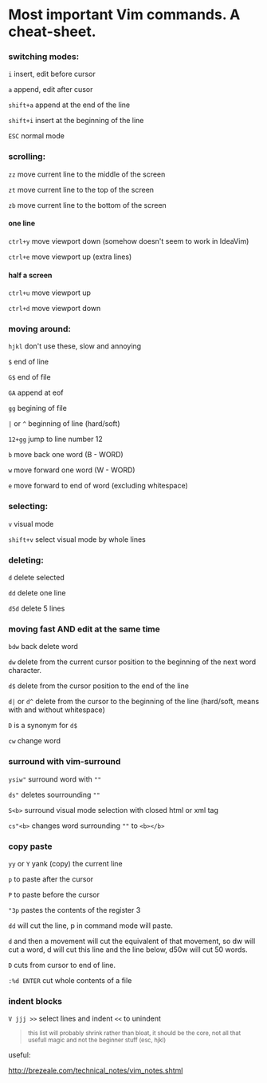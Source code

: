 # Most important Vim commands. A cheat-sheet.

### switching modes:
`i` insert, edit before cursor

`a` append, edit after cusor

`shift+a` append at the end of the line

`shift+i` insert at the beginning of the line

`ESC` normal mode

### scrolling:
`zz` move current line to the middle of the screen

`zt` move current line to the top of the screen

`zb` move current line to the bottom of the screen

#### one line
`ctrl+y` move viewport down (somehow doesn't seem to work in IdeaVim)

`ctrl+e` move viewport up (extra lines)

#### half a screen
`ctrl+u` move viewport up

`ctrl+d` move viewport down

### moving around:
`hjkl` don't use these, slow and annoying

`$` end of line

`G$` end of file

`GA` append at eof

`gg` begining of file

`|` or `^` beginning of line (hard/soft)

`12+gg` jump to line number 12

`b` move back one word (B - WORD) 

`w` move forward one word (W - WORD)

`e` move forward to end of word (excluding whitespace)

### selecting:
`v` visual mode

`shift+v` select visual mode by whole lines

### deleting:
`d` delete selected

`dd` delete one line

`d5d` delete 5 lines

### moving fast AND edit at the same time
`bdw` back delete word

`dw` delete from the current cursor position to the beginning of the next word character.

`d$` delete from the cursor position to the end of the line

`d|` or `d^` delete from the cursor to the beginning of the line (hard/soft, means with and without whitespace)

`D` is a synonym for `d$`

`cw` change word

### surround with vim-surround
`ysiw"` surround word with `""`

`ds"` deletes sourrounding `""`

`S<b>` surround visual mode selection with closed html or xml tag

`cs"<b>` changes word surrounding `""` to `<b></b>`

### copy paste
`yy` or `Y` yank (copy) the current line

`p` to paste after the cursor

`P` to paste before the cursor

`"3p` pastes the contents of the register 3

`dd` will cut the line, p in command mode will paste.

`d` and then a movement will cut the equivalent of that movement, so dw will cut a word, d<down-arrow> will cut this line and the line below, d50w will cut 50 words.

`D` cuts from cursor to end of line.

`:%d ENTER` cut whole contents of a file

### indent blocks
`V jjj >>` select lines and indent `<<` to unindent

> <small>this list will probably shrink rather than bloat, it should be the core, not all that usefull magic and not the beginner stuff (esc, hjkl)</small>

useful:

http://brezeale.com/technical_notes/vim_notes.shtml
